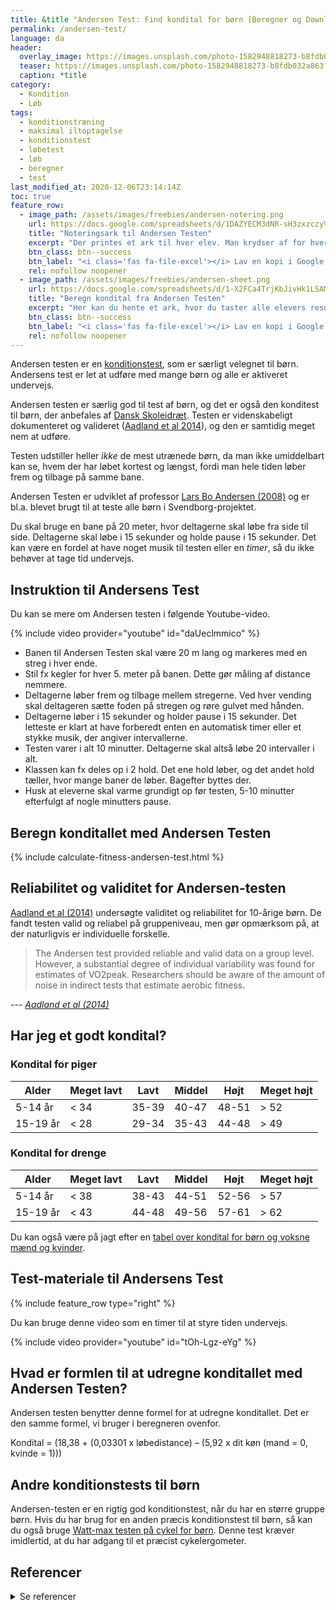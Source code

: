 ```yaml
---
title: &title "Andersen Test: Find kondital for børn [Beregner og Download]"
permalink: /andersen-test/
language: da
header:
  overlay_image: https://images.unsplash.com/photo-1582948818273-b8fdb032a863?ixlib=rb-1.2.1&ixid=eyJhcHBfaWQiOjEyMDd9&auto=format&fit=crop&w=1200&q=5
  teaser: https://images.unsplash.com/photo-1582948818273-b8fdb032a863?ixlib=rb-1.2.1&ixid=eyJhcHBfaWQiOjEyMDd9&auto=format&fit=crop&w=400&q=5
  caption: *title
category:
  - Kondition
  - Løb
tags:
  - konditionstræning
  - maksimal iltoptagelse
  - konditionstest
  - løbetest
  - løb
  - beregner
  - test
last_modified_at: 2020-12-06T23:14:14Z
toc: true
feature_row:
  - image_path: /assets/images/freebies/andersen-notering.png
    url: https://docs.google.com/spreadsheets/d/1DAZYECM3dNR-sH3zxzczyVFmYqHlWR8__MdUSmvqbIY/copy?usp=sharing
    title: "Noteringsark til Andersen Testen"
    excerpt: "Der printes et ark til hver elev. Man krydser af for hver 20 meter der er løbet."
    btn_class: btn--success
    btn_label: "<i class='fas fa-file-excel'></i> Lav en kopi i Google Sheet"
    rel: nofollow noopener
  - image_path: /assets/images/freebies/andersen-sheet.png
    url: https://docs.google.com/spreadsheets/d/1-X2FCa4TrjKbJivHk1LSAMjFquvGvWIONRexc97ifhM/copy?usp=sharing
    title: "Beregn kondital fra Andersen Testen"
    excerpt: "Her kan du hente et ark, hvor du taster alle elevers resultater ind. Arket er kodet til at udregne elevernes kondital."
    btn_class: btn--success
    btn_label: "<i class='fas fa-file-excel'></i> Lav en kopi i Google Sheet"
    rel: nofollow noopener
---
```


Andersen testen er en [konditionstest](/test-kondition-konditest-kondital/), som er særligt velegnet til børn. Andersens test er let at udføre med mange børn og alle er aktiveret undervejs.

Andersen testen er særlig god til test af børn, og det er også den konditest til børn, der anbefales af [Dansk Skoleidræt](https://skoleidraet.dk/sundhedsundervisning/inspiration-og-materialer/konditest/). Testen er videnskabeligt dokumenteret og valideret ([Aadland et al 2014](https://www.ncbi.nlm.nih.gov/pmc/articles/PMC4201545/)), og den er samtidig meget nem at udføre.

Testen udstiller heller _ikke_ de mest utrænede børn, da man ikke umiddelbart kan se, hvem der har løbet kortest og længst, fordi man hele tiden løber frem og tilbage på samme bane.

Andersen Testen er udviklet af professor [Lars Bo Andersen (2008)](https://pubmed.ncbi.nlm.nih.gov/18997644/) og er bl.a. blevet brugt til at teste alle børn i Svendborg-projektet.

Du skal bruge en bane på 20 meter, hvor deltagerne skal løbe fra side til side. Deltagerne skal løbe i 15 sekunder og holde pause i 15 sekunder. Det kan være en fordel at have noget musik til testen eller en _timer_, så du ikke behøver at tage tid undervejs.

## Instruktion til Andersens Test

Du kan se mere om Andersen testen i følgende Youtube-video.

{% include video provider="youtube" id="daUeclmmico" %}

- Banen til Andersen Testen skal være 20 m lang og markeres med en streg i hver ende.
- Stil fx kegler for hver 5. meter på banen. Dette gør måling af distance nemmere.
- Deltagerne løber frem og tilbage mellem stregerne. Ved hver vending skal deltageren sætte foden på stregen og røre gulvet med hånden.
- Deltagerne løber i 15 sekunder og holder pause i 15 sekunder. Det letteste er klart at have forberedt enten en automatisk timer eller et stykke musik, der angiver intervallerne.
- Testen varer i alt 10 minutter. Deltagerne skal altså løbe 20 intervaller i alt.
- Klassen kan fx deles op i 2 hold. Det ene hold løber, og det andet hold tæller, hvor mange baner de løber. Bagefter byttes der.
- Husk at eleverne skal varme grundigt op før testen, 5-10 minutter efterfulgt af nogle minutters pause.

## Beregn konditallet med Andersen Testen

{% include calculate-fitness-andersen-test.html %}

## Reliabilitet og validitet for Andersen-testen

[Aadland et al (2014)](https://www.ncbi.nlm.nih.gov/pmc/articles/PMC4201545/) undersøgte validitet og reliabilitet for 10-årige børn. De fandt testen valid og reliabel på gruppeniveau, men gør opmærksom på, at der naturligvis er individuelle forskelle.

> The Andersen test provided reliable and valid data on a group level. However, a substantial degree of individual variability was found for estimates of VO2peak. Researchers should be aware of the amount of noise in indirect tests that estimate aerobic fitness.

--- <cite>[Aadland et al (2014)](https://www.ncbi.nlm.nih.gov/pmc/articles/PMC4201545/)</cite>

## Har jeg et godt kondital?

### Kondital for piger

| Alder	| Meget lavt | Lavt	| Middel | Højt | Meget højt |
|-|-|-|-|-|-|
| 5-14 år | < 34 | 35-39 | 40-47 | 48-51 | > 52 |
| 15-19 år | < 28 | 29-34 | 35-43 | 44-48 | > 49 |

### Kondital for drenge

| Alder | Meget lavt | Lavt | Middel | Højt | Meget højt |
|-|-|-|-|-|-|
| 5-14 år | < 38 | 38-43 | 44-51 | 52-56 | > 57 |
| 15-19 år | < 43 | 44-48 | 49-56 | 57-61 | > 62 |

Du kan også være på jagt efter en [tabel over kondital for børn og voksne mænd og kvinder](/kondital/).

## Test-materiale til Andersens Test

{% include feature_row type="right" %}

Du kan bruge denne video som en timer til at styre tiden undervejs.

{% include video provider="youtube" id="tOh-Lgz-eYg" %}

## Hvad er formlen til at udregne konditallet med Andersen Testen?

Andersen testen benytter denne formel for at udregne konditallet. Det er den samme formel, vi bruger i beregneren ovenfor.

Kondital = (18,38 + (0,03301 x løbedistance) – (5,92 x dit køn (mand = 0, kvinde = 1)))

## Andre konditionstests til børn

Andersen-testen er en rigtig god konditionstest, når du har en større gruppe børn. Hvis du har brug for en anden præcis konditionstest til børn, så kan du også bruge [Watt-max testen på cykel for børn](/kondital-wattmax-boern/). Denne test kræver imidlertid, at du har adgang til et præcist cykelergometer.

## Referencer

<details markdown="1">
  <summary>Se referencer</summary>

- Andersen, Lars Bo; Andersen, Thor-Einar; Andersen, Eivind; Anderssen, Sigmund A. An intermittent running test to estimate maximal oxygen uptake: the Andersen test. Journal of Sports Medicine and Physical Fitness, Vol. 48, No. 7, 01.12.2008, p. 434-437.
- Aadland E, Terum T, Mamen A, Andersen LB, Resaland GK. The Andersen aerobic fitness test: reliability and validity in 10-year-old children. PLoS One. 2014;9(10):e110492. Published 2014 Oct 17. doi:10.1371/journal.pone.0110492
</details>
